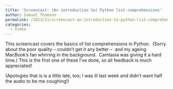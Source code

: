 ```yaml
---
title: 'Screencast: (An introduction to) Python list comprehensions'
author: Samuel Thomson
permalink: /2013/11/screencast-an-introduction-to-python-list-comprehensions/
categories:
  - Video
---
```

This screencast covers the basics of list comprehensions in Python.  (Sorry about the poor quality &#8211; couldn&#8217;t get it any better &#8211;  and my ageing MacBook&#8217;s fan whirring in the background.  Camtasia was giving it a hard time.) This is the first one of these I&#8217;ve done, so all feedback is much appreciated!



(Apologies that is is a little late, too; I was ill last week and didn&#8217;t want half the audio to be me coughing!)

